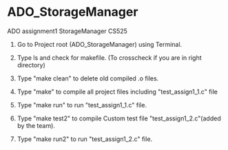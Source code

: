 # ADO_StorageManager
ADO assignment1 StorageManager CS525

1) Go to Project root (ADO_StorageManager) using Terminal.

2) Type ls and check for makefile. (To crosscheck if you are in right directory)

3) Type "make clean" to delete old compiled .o files.

4) Type "make" to compile all project files including "test_assign1_1.c" file 

5) Type "make run" to run "test_assign1_1.c" file.

6) Type "make test2" to compile Custom test file "test_assign1_2.c"(added by the team).

7) Type "make run2" to run "test_assign1_2.c" file.
